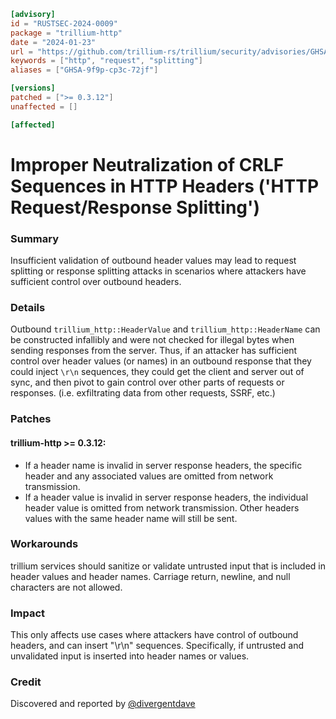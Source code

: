 ```toml
[advisory]
id = "RUSTSEC-2024-0009"
package = "trillium-http"
date = "2024-01-23"
url = "https://github.com/trillium-rs/trillium/security/advisories/GHSA-9f9p-cp3c-72jf"
keywords = ["http", "request", "splitting"]
aliases = ["GHSA-9f9p-cp3c-72jf"]

[versions]
patched = [">= 0.3.12"]
unaffected = []

[affected]
```

# Improper Neutralization of CRLF Sequences in HTTP Headers ('HTTP Request/Response Splitting')

### Summary
Insufficient validation of outbound header values may lead to request splitting or response splitting attacks in scenarios where attackers have sufficient control over outbound headers.

### Details
Outbound `trillium_http::HeaderValue` and `trillium_http::HeaderName` can be constructed infallibly and were not checked for illegal bytes when sending responses from the server. Thus, if an attacker has sufficient control over header values (or names) in an outbound response that they could inject `\r\n` sequences, they could get the client and server out of sync, and then pivot to gain control over other parts of requests or responses. (i.e. exfiltrating data from other requests, SSRF, etc.)

### Patches

#### trillium-http >= 0.3.12:
* If a header name is invalid in server response headers, the specific header and any associated values are omitted from network transmission.
* If a header value is invalid in server response headers, the individual header value is omitted from network transmission. Other headers values with the same header name will still be sent.

### Workarounds

trillium services should sanitize or validate untrusted input that is included in header values and header names. Carriage return, newline, and null characters are not allowed.

### Impact

This only affects use cases where attackers have control of outbound headers, and can insert "\r\n" sequences. Specifically, if untrusted and unvalidated input is inserted into header names or values.

### Credit

Discovered and reported by [@divergentdave](https://github.com/divergentdave)
